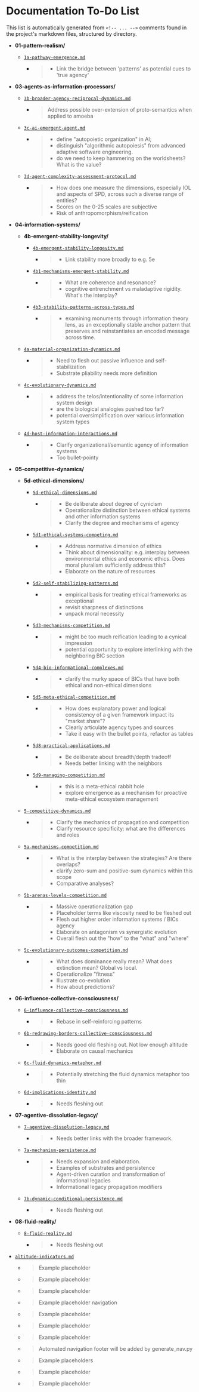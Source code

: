 # Documentation To-Do List

This list is automatically generated from `<!-- ... -->` comments found in the project's markdown files, structured by directory.

- **01-pattern-realism/**
    - [`1a-pathway-emergence.md`](docs/01-pattern-realism/1a-pathway-emergence.md)
        - > - Link the bridge between 'patterns' as potential cues to 'true agency'

- **03-agents-as-information-processors/**
    - [`3b-broader-agency-reciprocal-dynamics.md`](docs/03-agents-as-information-processors/3b-broader-agency-reciprocal-dynamics.md)
        - > Address possible over-extension of proto-semantics when applied to amoeba

    - [`3c-ai-emergent-agent.md`](docs/03-agents-as-information-processors/3c-ai-emergent-agent.md)
        - > - define "autopoietic organization" in AI;
          > - distinguish "algorithmic autopoiesis" from advanced adaptive software engineering.
          > - do we need to keep hammering on the worldsheets? What is the value?

    - [`3d-agent-complexity-assessment-protocol.md`](docs/03-agents-as-information-processors/3d-agent-complexity-assessment-protocol.md)
        - > - How does one measure the dimensions, especially IOL and aspects of SPD, across such a diverse range of entities?
          > - Scores on the 0-25 scales are subjective
          > - Risk of anthropomorphism/reification

- **04-information-systems/**
    - **4b-emergent-stability-longevity/**
        - [`4b-emergent-stability-longevity.md`](docs/04-information-systems/4b-emergent-stability-longevity/4b-emergent-stability-longevity.md)
            - > - Link stability more broadly to e.g. 5e

        - [`4b1-mechanisms-emergent-stability.md`](docs/04-information-systems/4b-emergent-stability-longevity/4b1-mechanisms-emergent-stability.md)
            - > - What are coherence and resonance?
              > - cognitive entrenchment vs maladaptive rigidity. What's the interplay?

        - [`4b3-stability-patterns-across-types.md`](docs/04-information-systems/4b-emergent-stability-longevity/4b3-stability-patterns-across-types.md)
            - > - examining monuments through information theory lens, as an exceptionally stable anchor pattern that preserves and reinstantiates an encoded message across time.

    - [`4a-material-organization-dynamics.md`](docs/04-information-systems/4a-material-organization-dynamics.md)
        - > - Need to flesh out passive influence and self-stabilization
          > - Substrate pliability needs more definition

    - [`4c-evolutionary-dynamics.md`](docs/04-information-systems/4c-evolutionary-dynamics.md)
        - > - address the telos/intentionality of some information system design
          > - are the biological analogies pushed too far?
          > - potential oversimplification over various information system types

    - [`4d-host-information-interactions.md`](docs/04-information-systems/4d-host-information-interactions.md)
        - > - Clarify organizational/semantic agency of information systems
          > - Too bullet-pointy

- **05-competitive-dynamics/**
    - **5d-ethical-dimensions/**
        - [`5d-ethical-dimensions.md`](docs/05-competitive-dynamics/5d-ethical-dimensions/5d-ethical-dimensions.md)
            - > - Be deliberate about degree of cynicism
              > - Operationalize distinction between ethical systems and other information systems
              > - Clarify the degree and mechanisms of agency

        - [`5d1-ethical-systems-competing.md`](docs/05-competitive-dynamics/5d-ethical-dimensions/5d1-ethical-systems-competing.md)
            - > - Address normative dimension of ethics
              > - Think about dimensionality: e.g. interplay between environmental ethics and economic ethics. Does moral pluralism sufficiently address this?
              > - Elaborate on the nature of resources

        - [`5d2-self-stabilizing-patterns.md`](docs/05-competitive-dynamics/5d-ethical-dimensions/5d2-self-stabilizing-patterns.md)
            - > - empirical basis for treating ethical frameworks as exceptional
              > - revisit sharpness of distinctions
              > - unpack moral necessity

        - [`5d3-mechanisms-competition.md`](docs/05-competitive-dynamics/5d-ethical-dimensions/5d3-mechanisms-competition.md)
            - > - might be too much reification leading to a cynical impression
              > - potential opportunity to explore interlinking with the neighboring BIC section

        - [`5d4-bio-informational-complexes.md`](docs/05-competitive-dynamics/5d-ethical-dimensions/5d4-bio-informational-complexes.md)
            - > - clarify the murky space of BICs that have both ethical and non-ethical dimensions

        - [`5d5-meta-ethical-competition.md`](docs/05-competitive-dynamics/5d-ethical-dimensions/5d5-meta-ethical-competition.md)
            - > - How does explanatory power and logical consistency of a given framework impact its "market share"?
              > - Clearly articulate agency types and sources
              > - Take it easy with the bullet points, refactor as tables

        - [`5d8-practical-applications.md`](docs/05-competitive-dynamics/5d-ethical-dimensions/5d8-practical-applications.md)
            - > - Be deliberate about breadth/depth tradeoff
              > - Needs better linking with the neighbors

        - [`5d9-managing-competition.md`](docs/05-competitive-dynamics/5d-ethical-dimensions/5d9-managing-competition.md)
            - > - this is a meta-ethical rabbit hole
              > - explore emergence as a mechanism for proactive meta-ethical ecosystem management

    - [`5-competitive-dynamics.md`](docs/05-competitive-dynamics/5-competitive-dynamics.md)
        - > - Clarify the mechanics of propagation and competition
          > - Clarify resource specificity: what are the differences and roles

    - [`5a-mechanisms-competition.md`](docs/05-competitive-dynamics/5a-mechanisms-competition.md)
        - > - What is the interplay between the strategies? Are there overlaps?
          > - clarify zero-sum and positive-sum dynamics within this scope
          > - Comparative analyses?

    - [`5b-arenas-levels-competition.md`](docs/05-competitive-dynamics/5b-arenas-levels-competition.md)
        - > - Massive operationalization gap
          > - Placeholder terms like viscosity need to be fleshed out
          > - Flesh out higher order information systems / BICs agency
          > - Elaborate on antagonism vs synergistic evolution
          > - Overall flesh out the "how" to the "what" and "where"

    - [`5c-evolutionary-outcomes-competition.md`](docs/05-competitive-dynamics/5c-evolutionary-outcomes-competition.md)
        - > - What does dominance really mean? What does extinction mean? Global vs local.
          > - Operationalize "fitness"
          > - Illustrate co-evolution
          > - How about predictions?

- **06-influence-collective-consciousness/**
    - [`6-influence-collective-consciousness.md`](docs/06-influence-collective-consciousness/6-influence-collective-consciousness.md)
        - > - Rebase in self-reinforcing patterns

    - [`6b-redrawing-borders-collective-consciousness.md`](docs/06-influence-collective-consciousness/6b-redrawing-borders-collective-consciousness.md)
        - > - Needs good old fleshing out. Not low enough altitude
          > - Elaborate on causal mechanics

    - [`6c-fluid-dynamics-metaphor.md`](docs/06-influence-collective-consciousness/6c-fluid-dynamics-metaphor.md)
        - > - Potentially stretching the fluid dynamics metaphor too thin

    - [`6d-implications-identity.md`](docs/06-influence-collective-consciousness/6d-implications-identity.md)
        - > - Needs fleshing out

- **07-agentive-dissolution-legacy/**
    - [`7-agentive-dissolution-legacy.md`](docs/07-agentive-dissolution-legacy/7-agentive-dissolution-legacy.md)
        - > - Needs better links with the broader framework.

    - [`7a-mechanism-persistence.md`](docs/07-agentive-dissolution-legacy/7a-mechanism-persistence.md)
        - > - Needs expansion and elaboration.
          > - Examples of substrates and persistence
          > - Agent-driven curation and transformation of informational legacies
          > - Informational legacy propagation modifiers

    - [`7b-dynamic-conditional-persistence.md`](docs/07-agentive-dissolution-legacy/7b-dynamic-conditional-persistence.md)
        - > - Needs fleshing out

- **08-fluid-reality/**
    - [`8-fluid-reality.md`](docs/08-fluid-reality/8-fluid-reality.md)
        - > - Needs fleshing out

- [`altitude-indicators.md`](docs/altitude-indicators.md)
    - > Example placeholder

    - > Example placeholder

    - > Example placeholder

    - > Example placeholder navigation

    - > Example placeholder

    - > Example placeholder

    - > Example placeholder

    - > Automated navigation footer will be added by generate_nav.py

    - > Example placeholders

    - > Example placeholder

    - > Example placeholder

